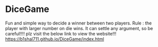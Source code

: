 # DiceGame
Fun and simple way to decide a winner between two players.
Rule : the player with larger number on die wins.
It can settle any argument, so be careful!!!!
plz visit the below link to view the website!!!
https://b1shal711.github.io/DiceGame/index.html
